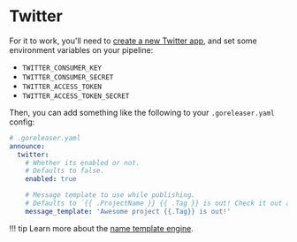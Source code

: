 # Twitter

For it to work, you'll need to [create a new Twitter app](https://developer.twitter.com/en/portal/apps/new), and set
some environment variables on your pipeline:

- `TWITTER_CONSUMER_KEY`
- `TWITTER_CONSUMER_SECRET`
- `TWITTER_ACCESS_TOKEN`
- `TWITTER_ACCESS_TOKEN_SECRET`

Then, you can add something like the following to your `.goreleaser.yaml` config:

```yaml
# .goreleaser.yaml
announce:
  twitter:
    # Whether its enabled or not.
    # Defaults to false.
    enabled: true

    # Message template to use while publishing.
    # Defaults to `{{ .ProjectName }} {{ .Tag }} is out! Check it out at {{ .ReleaseURL }}`
    message_template: 'Awesome project {{.Tag}} is out!'
```

!!! tip
    Learn more about the [name template engine](/customization/templates/).
